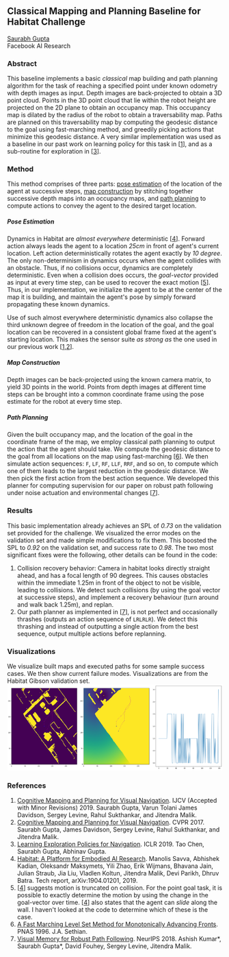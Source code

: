 ## Classical Mapping and Planning Baseline for Habitat Challenge
[Saurabh Gupta](http://saurabhg.web.illinois.edu/) \
Facebook AI Research

### Abstract
This baseline implements a basic *classical* map building and path planning algorithm for
the task of reaching a specified point under known odometry with depth images
as input. Depth images are back-projected to obtain a 3D point cloud. Points in
the 3D point cloud that lie within the robot height are projected on the 2D
plane to obtain an occupancy map. This occupancy map is dilated by the radius
of the robot to obtain a traversability map. Paths are planned on this
traversability map by computing the geodesic distance to the goal using
fast-marching method, and greedily picking actions that minimize this geodesic
distance. A very similar implementation was used as a baseline in
our past work on learning policy for this task in [[1](#references)], and as a
sub-routine for exploration in [[3](#references)].

### Method
This method comprises of three parts: [pose estimation](#pose-estimation) of
the location of the agent at successive steps, [map
construction](#map-construction) by stitching together successive depth maps
into an occupancy maps, and [path planning](#path-planning) to compute actions
to convey the agent to the desired target location.

##### Pose Estimation
Dynamics in Habitat are *almost everywhere* deterministic [[4](#references)].
Forward action always leads the agent to a location *25cm* in front of agent's
current location. Left action deterministically rotates the agent exactly by
*10 degree*. The only non-determinism in dynamics occurs when the agent
collides with an obstacle. Thus, if no collisions occur, dynamics are
completely deterministic. Even when a collision does occurs, the *goal-vector*
provided as input at every time step, can be used to recover the exact
motion [[5](#references)]. Thus, in our implementation, we initialize the agent
to be at the center of the map it is building, and maintain the agent's pose by
simply forward propagating these known dynamics. 

Use of such almost everywhere deterministic dynamics also collapse the third
unknown degree of freedom in the location of the goal, and the goal location
can be recovered in a consistent global frame fixed at the agent's starting
location. This makes the sensor suite *as strong as* the one used in our
previous work [[1,2](#references)]. 

##### Map Construction
Depth images can be back-projected using the known camera matrix, to yield 3D
points in the world. Points from depth images at different time steps can be
brought into a common coordinate frame using the pose estimate for the robot at
every time step.

##### Path Planning
Given the built occupancy map, and the location of the goal in the coordinate
frame of the map, we employ classical path planning to output the action that
the agent should take. We compute the geodesic distance to the goal from all
locations on the map using fast-marching [[6](#references)]. We then simulate
action sequences: `F`, `LF`, `RF`, `LLF`, `RRF`, and so on, to compute which
one of them leads to the largest reduction in the geodesic distance. We then
pick the first action from the best action sequence. We developed this planner
for computing supervision for our paper on robust path following under noise
actuation and environmental changes [[7](#references)]. 

### Results
This basic implementation already achieves an SPL of *0.73* on the validation
set provided for the challenge. We visualized the error modes on the validation
set and made simple modifications to fix them. This boosted the SPL to *0.92*
on the validation set, and success rate to *0.98*. The two most significant
fixes were the following, other details can be found in the code:
1. Collision recovery behavior: Camera in habitat looks directly straight
ahead, and has a focal length of 90 degrees. This causes obstacles within the
immediate 1.25m in front of the object to not be visible, leading to collisions.
We detect such collisions (by using the goal vector at successive steps), and
implement a recovery behaviour (turn around and walk back 1.25m), and replan.
2. Our path planner as implemented in [[7](#references)], is not perfect and
occasionally thrashes (outputs an action sequence of `LRLRLR`). We detect this
thrashing and instead of outputting a single action from the best sequence,
output multiple actions before replanning.

### Visualizations
We visualize built maps and executed paths for some sample success cases. We
then show current failure modes. Visualizations are from the Habitat Gibson
validation set. 
<img src="vis/0557.png" height=200>

### References
1. [Cognitive Mapping and Planning for Visual
Navigation](https://arxiv.org/pdf/1702.03920.pdf). IJCV (Accepted with Minor
Revisions) 2019. Saurabh Gupta, Varun Tolani James Davidson, Sergey Levine,
Rahul Sukthankar, and Jitendra Malik.
2. [Cognitive Mapping and Planning for Visual
Navigation](https://arxiv.org/pdf/1702.03920v2.pdf). CVPR 2017.  Saurabh Gupta,
James Davidson, Sergey Levine, Rahul Sukthankar, and Jitendra Malik.
3. [Learning Exploration Policies for
Navigation](https://arxiv.org/pdf/1903.01959.pdf). ICLR 2019. Tao Chen,
Saurabh Gupta, Abhinav Gupta.
4. [Habitat: A Platform for Embodied AI
Research](https://arxiv.org/abs/1904.01201). Manolis Savva, Abhishek Kadian,
Oleksandr Maksymets, Yili Zhao, Erik Wijmans, Bhavana Jain, Julian Straub, Jia
Liu, Vladlen Koltun, Jitendra Malik, Devi Parikh, Dhruv Batra. Tech report,
arXiv:1904.01201, 2019.
5. [[4](#references)] suggests motion is truncated on collision. For the point
goal task, it is possible to exactly determine the motion by using the change
in the goal-vector over time. [[4](#references)] also states that the agent can
*slide* along the wall. I haven't looked at the code to determine which of
these is the case.
6. [A Fast Marching Level Set Method for Monotonically Advancing
Fronts](https://math.berkeley.edu/~sethian/2006/Papers/sethian.fastmarching.pdf).
PNAS 1996. J.A. Sethian. 
7. [Visual Memory for Robust Path
Following](http://saurabhg.web.illinois.edu/pdfs/kumar2018visual.pdf). NeurIPS 2018. Ashish Kumar*, Saurabh Gupta*, David Fouhey, Sergey Levine, Jitendra
Malik.
